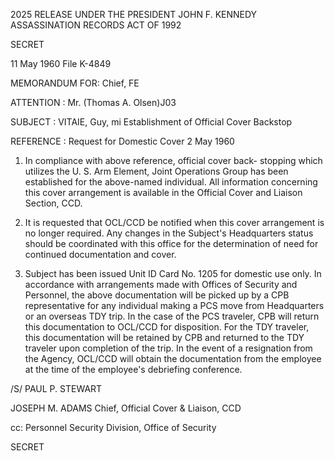 2025 RELEASE UNDER THE PRESIDENT JOHN F. KENNEDY ASSASSINATION RECORDS ACT OF 1992

SECRET

11 May 1960
File K-4849

MEMORANDUM FOR: Chief, FE

ATTENTION : Mr. (Thomas A. Olsen)J03

SUBJECT : VITAIE, Guy, mi
Establishment of Official Cover Backstop

REFERENCE : Request for Domestic Cover 2 May 1960

1. In compliance with above reference, official cover back- stopping which utilizes the U. S. Arm Element, Joint Operations Group has been established for the above-named individual. All information concerning this cover arrangement is available in the Official Cover and Liaison Section, CCD.

2. It is requested that OCL/CCD be notified when this cover arrangement is no longer required. Any changes in the Subject's Headquarters status should be coordinated with this office for the determination of need for continued documentation and cover.

3. Subject has been issued Unit ID Card No. 1205 for domestic use only. In accordance with arrangements made with Offices of Security and Personnel, the above documentation will be picked up by a CPB representative for any individual making a PCS move from Headquarters or an overseas TDY trip. In the case of the PCS traveler, CPB will return this documentation to OCL/CCD for disposition. For the TDY traveler, this documentation will be retained by CPB and returned to the TDY traveler upon completion of the trip. In the event of a resignation from the Agency, OCL/CCD will obtain the documentation from the employee at the time of the employee's debriefing conference.

/S/ PAUL P. STEWART

JOSEPH M. ADAMS
Chief, Official Cover & Liaison, CCD

cc: Personnel Security Division,
Office of Security

SECRET
